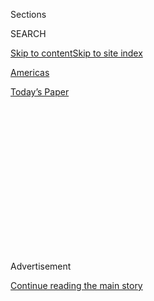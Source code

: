 <div id="app">

<div>

<div>

<div>

<div class="NYTAppHideMasthead css-1q2w90k e1suatyy0">

<div class="section css-ui9rw0 e1suatyy2">

<div class="css-eph4ug er09x8g0">

<div class="css-6n7j50">

</div>

<span class="css-1dv1kvn">Sections</span>

<div class="css-10488qs">

<span class="css-1dv1kvn">SEARCH</span>

</div>

[Skip to content](#site-content)[Skip to site
index](#site-index)

</div>

<div id="masthead-section-label" class="css-1wr3we4 eaxe0e00">

[Americas](https://www.nytimes.com/section/world/americas)

</div>

<div class="css-10698na e1huz5gh0">

</div>

</div>

<div id="masthead-bar-one" class="section hasLinks css-15hmgas e1csuq9d3">

<div class="css-uqyvli e1csuq9d0">

</div>

<div class="css-1uqjmks e1csuq9d1">

</div>

<div class="css-9e9ivx">

[](https://myaccount.nytimes.com/auth/login?response_type=cookie&client_id=vi)

</div>

<div class="css-1bvtpon e1csuq9d2">

[Today’s
Paper](https://www.nytimes.com/section/todayspaper)

</div>

</div>

</div>

</div>

<div data-aria-hidden="false">

<div id="site-content" data-role="main">

<div>

<div class="css-1aor85t" style="opacity:0.000000001;z-index:-1;visibility:hidden">

<div class="css-1hqnpie">

<div class="css-epjblv">

<span class="css-17xtcya">[Americas](/section/world/americas)</span><span class="css-x15j1o">|</span><span class="css-fwqvlz">Trump
and Mexican President Speak by Phone Amid Dispute Over
Wall</span>

</div>

<div class="css-k008qs">

<div class="css-1iwv8en">

<span class="css-18z7m18"></span>

<div>

</div>

</div>

<span class="css-1n6z4y">https://nyti.ms/2kbwdGE</span>

<div class="css-1705lsu">

<div class="css-4xjgmj">

<div class="css-4skfbu" data-role="toolbar" data-aria-label="Social Media Share buttons, Save button, and Comments Panel with current comment count" data-testid="share-tools">

  - 
  - 
  - 
  - 
    
    <div class="css-6n7j50">
    
    </div>

  - 

</div>

</div>

</div>

</div>

</div>

</div>

<div class="css-13pd83m">

</div>

<div id="top-wrapper" class="css-1sy8kpn">

<div id="top-slug" class="css-l9onyx">

Advertisement

</div>

[Continue reading the main
story](#after-top)

<div class="ad top-wrapper" style="text-align:center;height:100%;display:block;min-height:250px">

<div id="top" class="place-ad" data-position="top" data-size-key="top">

</div>

</div>

<div id="after-top">

</div>

</div>

<div id="sponsor-wrapper" class="css-1hyfx7x">

<div id="sponsor-slug" class="css-19vbshk">

Supported by

</div>

[Continue reading the main
story](#after-sponsor)

<div id="sponsor" class="ad sponsor-wrapper" style="text-align:center;height:100%;display:block">

</div>

<div id="after-sponsor">

</div>

</div>

<div class="css-1vkm6nb ehdk2mb0">

# Trump and Mexican President Speak by Phone Amid Dispute Over Wall

</div>

<div class="css-79elbk" data-testid="photoviewer-wrapper">

<div class="css-z3e15g" data-testid="photoviewer-wrapper-hidden">

</div>

<div class="css-1a48zt4 ehw59r15" data-testid="photoviewer-children">

![<span class="css-16f3y1r e13ogyst0" data-aria-hidden="true">President
Enrique Peña Nieto of Mexico with Donald J. Trump in August, when Mr.
Trump visited the country during the presidential
campaign.</span><span class="css-cnj6d5 e1z0qqy90" itemprop="copyrightHolder"><span class="css-1ly73wi e1tej78p0">Credit...</span><span><span>Henry
Romero/Reuters</span></span></span>](https://static01.nyt.com/images/2017/01/27/world/27mexicomeeting/27mexicomeeting-articleInline.jpg?quality=75&auto=webp&disable=upscale)

</div>

</div>

<div class="css-xt80pu e12qa4dv0">

<div class="css-18e8msd">

<div class="css-vp77d3 epjyd6m0">

<div class="css-1baulvz">

By [<span class="css-1baulvz last-byline" itemprop="name">Kirk
Semple</span>](http://www.nytimes.com/by/kirk-semple)

</div>

</div>

  - Jan. 27,
    2017

  - 
    
    <div class="css-4xjgmj">
    
    <div class="css-d8bdto" data-role="toolbar" data-aria-label="Social Media Share buttons, Save button, and Comments Panel with current comment count" data-testid="share-tools">
    
      - 
      - 
      - 
      - 
        
        <div class="css-6n7j50">
        
        </div>
    
      - 
    
    </div>
    
    </div>

</div>

<div class="css-tk9fsr">

[Leer en
español](https://www.nytimes.com/es/2017/01/27/trump-y-pena-nieto-acuerdan-no-hablar-mas-sobre-el-muro-fronterizo-en-publico/ "Read in Spanish")

</div>

</div>

<div class="section meteredContent css-1r7ky0e" name="articleBody" itemprop="articleBody">

<div class="css-1fanzo5 StoryBodyCompanionColumn">

<div class="css-53u6y8">

MEXICO CITY — Amid the diplomatic showdown over President Trump’s order
to build a border wall — and who should pay for it — Mr. Trump and
President [Enrique Peña
Nieto](https://www.nytimes.com/2017/01/08/world/americas/unrest-mexico-pena-nieto-gas-prices-trump.html)of
[Mexico](https://www.nytimes.com/topic/destination/mexico?8qa) spoke by
telephone for an hour on Friday and agreed to proceed with negotiations
on a range of bilateral issues, both leaders said.

The presidents made an effort to say that the call had been productive,
implying that tensions had cooled, but they stood their ground on their
positions, with no suggestion that the conversation had resolved their
disagreement over fundamental issues, most notably the payment for
construction of a wall between the United States and Mexico.

“With respect to payment for the border wall, both presidents recognized
their clear and very public differences in their stances on this very
sensitive issue, and agreed to solve these differences as part of a
comprehensive discussion of all aspects of the bilateral relationship,”
according to a statement issued by Mr. Peña Nieto’s office.

The statement added: “The presidents also agreed for now not to speak
publicly about this controversial issue.”

</div>

</div>

<div class="css-1fanzo5 StoryBodyCompanionColumn">

<div class="css-53u6y8">

The White House issued an almost identical statement, calling it “a
joint statement.” But it differed in one key respect: It did not include
any mention of an agreement to refrain from speaking publicly about the
wall or its financing.

The standoff with Mexico’s president was the first full-blown foreign
policy clash with a foreign leader of the Trump administration, and was
the culmination of months of tension between the two men surrounding Mr.
Trump’s pledge to build the wall and renegotiate Nafta, the trade
accord.

The rancor came to a head this week after Mr. Trump issued an executive
order for [construction of the border
wall](https://www.nytimes.com/2017/01/25/us/politics/refugees-immigrants-wall-trump.html?_r=0).
On Thursday, Mr. Peña Nieto, who has long urged diplomacy in the face of
Mr. Trump’s disparaging comments about Mexico, canceled a meeting with
the new American leader that had been scheduled for Tuesday.

“We had a very good call,” Mr. Trump said Friday at a news conference in
Washington. “The border is soft and weak, drugs are pouring in, and I’m
not going to let that happen.”

“I have great respect for Mexico,” he continued. “I love the Mexican
people.” But he added that Mexico “has outnegotiated us and beat us to a
pulp through our past leaders.”

</div>

</div>

<div class="css-1fanzo5 StoryBodyCompanionColumn">

<div class="css-53u6y8">

“They’ve made us look foolish,” he added.

Neither side disclosed who had initiated the phone conversation.

Mr. Peña Nieto did not comment beyond the statement issued by his
office. But a Mexican government official described the conversation as
“cordial” and said it went “relatively well.”

The presidents did not set another date to meet, in part to allow the
relationship to “cool off,” said the official, who asked not to be
identified to discuss a diplomatic issue.

But they agreed to allow their teams to push forward with negotiations
on an array of bilateral issues, including trade, immigration and the
cross-border trafficking of drugs and weapons, the official said.

They also agreed to leave discussion about the wall and its funding out
of the negotiations, in effect quarantining it so that it did not
contaminate conversations about other issues, the official said.

Mr. Peña Nieto was widely applauded in Mexico for canceling the meeting
— a rare moment of public approval for a wildly unpopular leader.

He received additional backing on Friday from [Carlos
Slim](https://www.nytimes.com/topic/person/carlos-slim-helu?8qa), the
Mexican billionaire, who held a rare news conference to criticize Mr.
Trump and publicly throw his support behind the Mexican government as it
entered what he called “arduous, difficult” negotiations with the United
States, specifically referring to Nafta.

</div>

</div>

<div class="css-1fanzo5 StoryBodyCompanionColumn">

<div class="css-53u6y8">

“We have to support the president of Mexico to defend the national
interest,” Mr. Slim told a packed news conference at his business
headquarters in Mexico City.

Mr. Slim said “there are those” who “apparently don’t have pluralism,
diversity, liberty, human rights, globalization, productivity, the
environment, competition, on their radar,” in a clear reference to Mr.
Trump, whom he dined with in Palm Beach last month.

The White House team, he continued, is “negotiating from a position of
strength to see if we weaken.” Like a growing number of Mexican business
leaders and policy makers, Mr. Slim said that Mexico should be prepared
to allow the United States to withdraw from Nafta if the Americans’
demands were too high.

But he said that Mexican negotiators must try to convince the Americans
that “it’s better to do more business with us.”

The relationship between Presidents Peña Nieto and Trump — not to
mention Mr. Trump’s with the rest of Mexico — had been on a downward
trajectory since Mr. Trump took aim at Mexican immigrants during the
2015 speech that kicked off his campaign, and proceeded to build his
White House run on promises to build a border wall, deport millions of
Mexicans and pull out of Nafta.

On Monday, in advance of the meeting between the presidents that had
been scheduled for next week, Mr. Peña Nieto released a set of
principles that he said would guide any negotiations between the two
countries. “Mexico doesn’t believe in walls,” he said.

The next day, however, Mr. Trump issued a Twitter message reaffirming
his vow to build the wall, to which the Mexican president, responding in
a televised speech distributed on social media, once again criticized
the project and reiterated his longstanding vow that Mexico would never
pay for it.

</div>

</div>

<div class="css-1fanzo5 StoryBodyCompanionColumn">

<div class="css-53u6y8">

But on Thursday morning, Mr. Trump seemed to escalate the matter further
with a threat to cancel the meeting should Mexico not be willing to pay
for the wall, immediately prompting Mr. Peña Nieto’s cancellation of the
meeting, a gambit that was widely applauded here by a population that
has been clamoring for him to take a forcible stand against Mr. Trump’s
provocations.

Mr. Slim, in his rambling 90-minute news conference, extolled the
national unity he witnessed this week as Mexicans overwhelmingly
rejected Mr. Trump’s treatment of Mexico.

“This national unity is very important to allow the government to go
with dignity and strength to negotiate,” he said.

</div>

</div>

</div>

<div>

</div>

<div>

</div>

<div>

</div>

<div>

<div id="bottom-wrapper" class="css-1ede5it">

<div id="bottom-slug" class="css-l9onyx">

Advertisement

</div>

[Continue reading the main
story](#after-bottom)

<div id="bottom" class="ad bottom-wrapper" style="text-align:center;height:100%;display:block;min-height:90px">

</div>

<div id="after-bottom">

</div>

</div>

</div>

</div>

</div>

## Site Index

<div>

</div>

## Site Information Navigation

  - [© <span>2020</span> <span>The New York Times
    Company</span>](https://help.nytimes.com/hc/en-us/articles/115014792127-Copyright-notice)

<!-- end list -->

  - [NYTCo](https://www.nytco.com/)
  - [Contact
    Us](https://help.nytimes.com/hc/en-us/articles/115015385887-Contact-Us)
  - [Work with us](https://www.nytco.com/careers/)
  - [Advertise](https://nytmediakit.com/)
  - [T Brand Studio](http://www.tbrandstudio.com/)
  - [Your Ad
    Choices](https://www.nytimes.com/privacy/cookie-policy#how-do-i-manage-trackers)
  - [Privacy](https://www.nytimes.com/privacy)
  - [Terms of
    Service](https://help.nytimes.com/hc/en-us/articles/115014893428-Terms-of-service)
  - [Terms of
    Sale](https://help.nytimes.com/hc/en-us/articles/115014893968-Terms-of-sale)
  - [Site
    Map](https://spiderbites.nytimes.com)
  - [Help](https://help.nytimes.com/hc/en-us)
  - [Subscriptions](https://www.nytimes.com/subscription?campaignId=37WXW)

</div>

</div>

</div>

</div>
